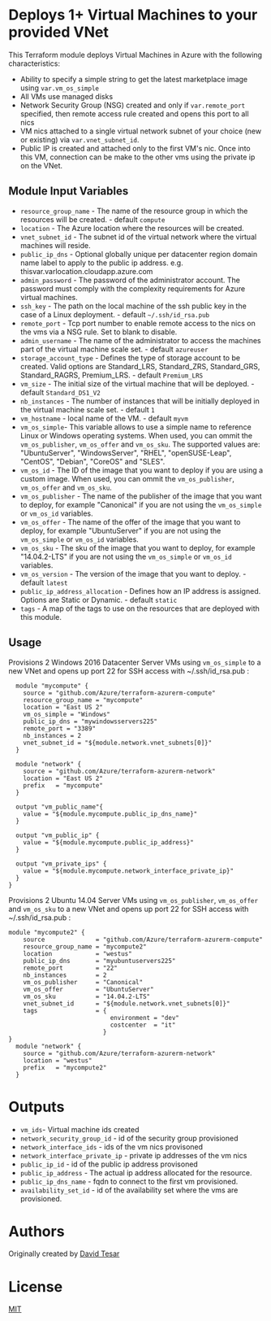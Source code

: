 Deploys 1+ Virtual Machines to your provided VNet
=================================================

This Terraform module deploys Virtual Machines in Azure with the following characteristics:

- Ability to specify a simple string to get the latest marketplace image using `var.vm_os_simple`
- All VMs use managed disks
- Network Security Group (NSG) created and only if `var.remote_port` specified, then remote access rule created and opens this port to all nics
- VM nics attached to a single virtual network subnet of your choice (new or existing) via `var.vnet_subnet_id`.
- Public IP is created and attached only to the first VM's nic.  Once into this VM, connection can be make to the other vms using the private ip on the VNet.

Module Input Variables
----------------------

- `resource_group_name` - The name of the resource group in which the resources will be created. - default `compute`
- `location` - The Azure location where the resources will be created.
- `vnet_subnet_id` - The subnet id of the virtual network where the virtual machines will reside.
- `public_ip_dns` - Optional globally unique per datacenter region domain name label to apply to the public ip address. e.g. thisvar.varlocation.cloudapp.azure.com
- `admin_password` - The password of the administrator account. The password must comply with the complexity requirements for Azure virtual machines.
- `ssh_key` - The path on the local machine of the ssh public key in the case of a Linux deployment. - default `~/.ssh/id_rsa.pub`
- `remote_port` - Tcp port number to enable remote access to the nics on the vms via a NSG rule. Set to blank to disable.
- `admin_username` - The name of the administrator to access the machines part of the virtual machine scale set. - default `azureuser`
- `storage_account_type` - Defines the type of storage account to be created. Valid options are Standard_LRS, Standard_ZRS, Standard_GRS, Standard_RAGRS, Premium_LRS. - default `Premium_LRS`
- `vm_size` - The initial size of the virtual machine that will be deployed. - default `Standard_DS1_V2`
- `nb_instances` - The number of instances that will be initially deployed in the virtual machine scale set. - default `1`
- `vm_hostname` - local name of the VM. - default `myvm`
- `vm_os_simple`- This variable allows to use a simple name to reference Linux or Windows operating systems. When used, you can ommit the `vm_os_publisher`, `vm_os_offer` and `vm_os_sku`. The supported values are: "UbuntuServer", "WindowsServer", "RHEL", "openSUSE-Leap", "CentOS", "Debian", "CoreOS" and "SLES".
- `vm_os_id` - The ID of the image that you want to deploy if you are using a custom image. When used, you can ommit the `vm_os_publisher`, `vm_os_offer` and `vm_os_sku`.
- `vm_os_publisher` - The name of the publisher of the image that you want to deploy, for example "Canonical" if you are not using the `vm_os_simple` or `vm_os_id` variables. 
- `vm_os_offer` - The name of the offer of the image that you want to deploy, for example "UbuntuServer" if you are not using the `vm_os_simple` or `vm_os_id` variables. 
- `vm_os_sku` - The sku of the image that you want to deploy, for example "14.04.2-LTS" if you are not using the `vm_os_simple` or `vm_os_id` variables. 
- `vm_os_version` - The version of the image that you want to deploy. - default `latest`
- `public_ip_address_allocation` - Defines how an IP address is assigned. Options are Static or Dynamic. - default `static`
- `tags` - A map of the tags to use on the resources that are deployed with this module.

Usage
-----

Provisions 2 Windows 2016 Datacenter Server VMs using `vm_os_simple` to a new VNet and opens up port 22 for SSH access with ~/.ssh/id_rsa.pub :

```hcl
  module "mycompute" {
    source = "github.com/Azure/terraform-azurerm-compute"
    resource_group_name = "mycompute"
    location = "East US 2"
    vm_os_simple = "Windows"
    public_ip_dns = "mywindowsservers225"
    remote_port = "3389"
    nb_instances = 2
    vnet_subnet_id = "${module.network.vnet_subnets[0]}"
  }

  module "network" {
    source = "github.com/Azure/terraform-azurerm-network"
    location = "East US 2"
    prefix   = "mycompute"
  }

  output "vm_public_name"{
    value = "${module.mycompute.public_ip_dns_name}"
  }

  output "vm_public_ip" {
    value = "${module.mycompute.public_ip_address}"
  }

  output "vm_private_ips" {
    value = "${module.mycompute.network_interface_private_ip}"
  }
}

```
Provisions 2 Ubuntu 14.04 Server VMs using  `vm_os_publisher`, `vm_os_offer` and `vm_os_sku` to a new VNet and opens up port 22 for SSH access with ~/.ssh/id_rsa.pub :

```hcl 
module "mycompute2" { 
    source              = "github.com/Azure/terraform-azurerm-compute"
    resource_group_name = "mycompute2"
    location            = "westus"
    public_ip_dns       = "myubuntuservers225"
    remote_port         = "22"
    nb_instances        = 2
    vm_os_publisher     = "Canonical"
    vm_os_offer         = "UbuntuServer"
    vm_os_sku           = "14.04.2-LTS"
    vnet_subnet_id      = "${module.network.vnet_subnets[0]}"
    tags                = {
                            environment = "dev"
                            costcenter  = "it"
                          }
}
  module "network" {
    source = "github.com/Azure/terraform-azurerm-network"
    location = "westus"
    prefix   = "mycompute2"
  }

```

Outputs
=======

- `vm_ids`- Virtual machine ids created
- `network_security_group_id` - id of the security group provisioned
- `network_interface_ids` - ids of the vm nics provisoned
- `network_interface_private_ip` - private ip addresses of the vm nics
- `public_ip_id` - id of the public ip address provisoned
- `public_ip_address` - The actual ip address allocated for the resource.
- `public_ip_dns_name` - fqdn to connect to the first vm   provisioned.
- `availability_set_id` - id of the availability set where the vms are provisioned.

Authors
=======
Originally created by [David Tesar](http://github.com/dtzar)

License
=======

[MIT](LICENSE)
